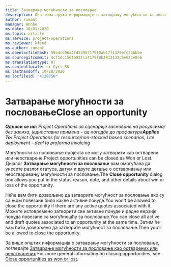 ```yaml
---
title: Затварање могућности за пословање
description: Ова тема пружа информације о затварању могућности за пословање пројекта.
author: rumant
manager: Annbe
ms.date: 10/01/2020
ms.topic: article
ms.service: project-operations
ms.reviewer: kfend
ms.author: rumant
ms.openlocfilehash: 59a4cd96a4fd24987179f0ab17f1379efc22bbbe
ms.sourcegitcommit: 4cf1dc1561b92fca4175f0b3813133c5e63ce8e6
ms.translationtype: HT
ms.contentlocale: sr-Cyrl-RS
ms.lasthandoff: 10/28/2020
ms.locfileid: "4128750"
---
```

# <a name="close-an-opportunity"></a><span data-ttu-id="4d793-103">Затварање могућности за пословање</span><span class="sxs-lookup"><span data-stu-id="4d793-103">Close an opportunity</span></span>

<span data-ttu-id="4d793-104">_**Односи се на:** Project Operations за сценарије засноване на ресурсима/без залиха, једноставна примена – од погодбе до профактуре_</span><span class="sxs-lookup"><span data-stu-id="4d793-104">_**Applies To:** Project Operations for resource/non-stocked based scenarios, Lite deployment - deal to proforma invoicing_</span></span>

<span data-ttu-id="4d793-105">Могућности за пословање пројекта се могу затворити као остварене или неостварене.</span><span class="sxs-lookup"><span data-stu-id="4d793-105">Project opportunities can be closed as Won or Lost.</span></span> <span data-ttu-id="4d793-106">Дијалог **Затварање могућности за пословање** вам омогућава да унесете разлог статуса, датум и друге детаље о остваривању или неостваривању могућности за пословање.</span><span class="sxs-lookup"><span data-stu-id="4d793-106">The **Close opportunity** dialog box allows you put in the status reason, date, and other details about win or loss of the opportunity.</span></span>

<span data-ttu-id="4d793-107">Неће вам бити дозвољено да затворите могућност за пословање ако су са њом повезане било какве активне понуде.</span><span class="sxs-lookup"><span data-stu-id="4d793-107">You won't be allowed to close the opportunity if there are any active quotes associated with it.</span></span> <span data-ttu-id="4d793-108">Можете истовремено затворити све активне понуде и радне верзије понуда повезане са могућношћу за пословање.</span><span class="sxs-lookup"><span data-stu-id="4d793-108">You can close all active and draft quotes associated to an opportunity at the same time.</span></span> <span data-ttu-id="4d793-109">Затим ће вам бити дозвољено да затворите могућност за пословање.</span><span class="sxs-lookup"><span data-stu-id="4d793-109">Then you'll be allowed to close the opportunity.</span></span>

<span data-ttu-id="4d793-110">За више општих информација о затварању могућности за пословање, погледајте [Затварање могућности за пословање као остварених или неостварених](https://docs.microsoft.com/dynamics365/sales-enterprise/close-opportunity-won-lost-sales).</span><span class="sxs-lookup"><span data-stu-id="4d793-110">For more general information on closing opportunities, see [Close opportunities as won or lost](https://docs.microsoft.com/dynamics365/sales-enterprise/close-opportunity-won-lost-sales).</span></span>
